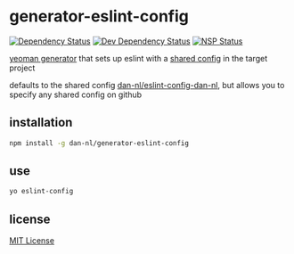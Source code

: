# generator-eslint-config
[![Dependency Status][david-dm-image]][david-dm-url] [![Dev Dependency Status][david-dm-dev-image]][david-dm-dev-url] [![NSP Status][nsp-image]][nsp-url]

[yeoman generator][yeoman-getting-started-url] that sets up eslint with a [shared config][shared-config-url] in the target project

defaults to the shared config [dan-nl/eslint-config-dan-nl][eslint-config-dan-nl-url], but allows you to specify any shared config on github

## installation
```bash
npm install -g dan-nl/generator-eslint-config
```

## use
```bash
yo eslint-config
```

## license
[MIT License][mit-license]

[david-dm-image]: https://david-dm.org/dan-nl/generator-eslint-config.svg
[david-dm-url]: https://david-dm.org/dan-nl/generator-eslint-config
[david-dm-dev-image]: https://david-dm.org/dan-nl/generator-eslint-config/dev-status.svg
[david-dm-dev-url]: https://david-dm.org/dan-nl/generator-eslint-config?type=dev
[eslint-config-dan-nl-url]: https://github.com/dan-nl/eslint-config-dan-nl
[mit-license]: https://raw.githubusercontent.com/dan-nl/generator-eslint-config/master/license.txt
[nsp-image]: https://nodesecurity.io/orgs/githubdan-nl/projects/05b1706f-3b46-45f6-8bd0-e9090651597c/badge
[nsp-url]: https://nodesecurity.io/orgs/githubdan-nl/projects/05b1706f-3b46-45f6-8bd0-e9090651597c
[shared-config-url]: http://eslint.org/docs/developer-guide/shareable-configs.html
[yeoman-getting-started-url]: http://yeoman.io/authoring/index.html